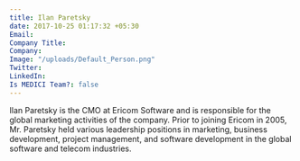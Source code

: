 ```yaml
---
title: Ilan Paretsky
date: 2017-10-25 01:17:32 +05:30
Email: 
Company Title: 
Company: 
Image: "/uploads/Default_Person.png"
Twitter: 
LinkedIn: 
Is MEDICI Team?: false
---
```


Ilan Paretsky is the CMO at Ericom Software and is responsible for the global marketing activities of the company. Prior to joining Ericom in 2005, Mr. Paretsky held various leadership positions in marketing, business development, project management, and software development in the global software and telecom industries.